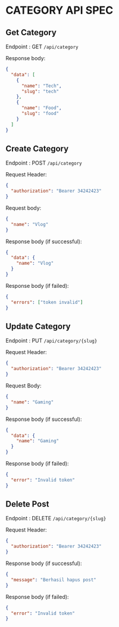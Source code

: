 # CATEGORY API SPEC

## Get Category

Endpoint : GET `/api/category`

Response body:

```json
{
  "data": [
    {
      "name": "Tech",
      "slug": "tech"
    },
    {
      "name": "Food",
      "slug": "food"
    }
  ]
}
```

## Create Category

Endpoint : POST `/api/category`

Request Header:

```json
{
  "authorization": "Bearer 34242423"
}
```

Request body:

```json
{
  "name": "Vlog"
}
```

Response body (if successful):

```json
{
  "data": {
    "name": "Vlog"
  }
}
```

Response body (if failed):

```json
{
  "errors": ["token invalid"]
}
```

## Update Category

Endpoint : PUT `/api/category/{slug}`

Request Header:

```json
{
  "authorization": "Bearer 34242423"
}
```

Request Body:

```json
{
  "name": "Gaming"
}
```

Response body (if successful):

```json
{
  "data": {
    "name": "Gaming"
  }
}
```

Response body (if failed):

```json
{
  "error": "Invalid token"
}
```

## Delete Post

Endpoint : DELETE `/api/category/{slug}`

Request Header:

```json
{
  "authorization": "Bearer 34242423"
}
```

Response body (if successful):

```json
{
  "message": "Berhasil hapus post"
}
```

Response body (if failed):

```json
{
  "error": "Invalid token"
}
```
